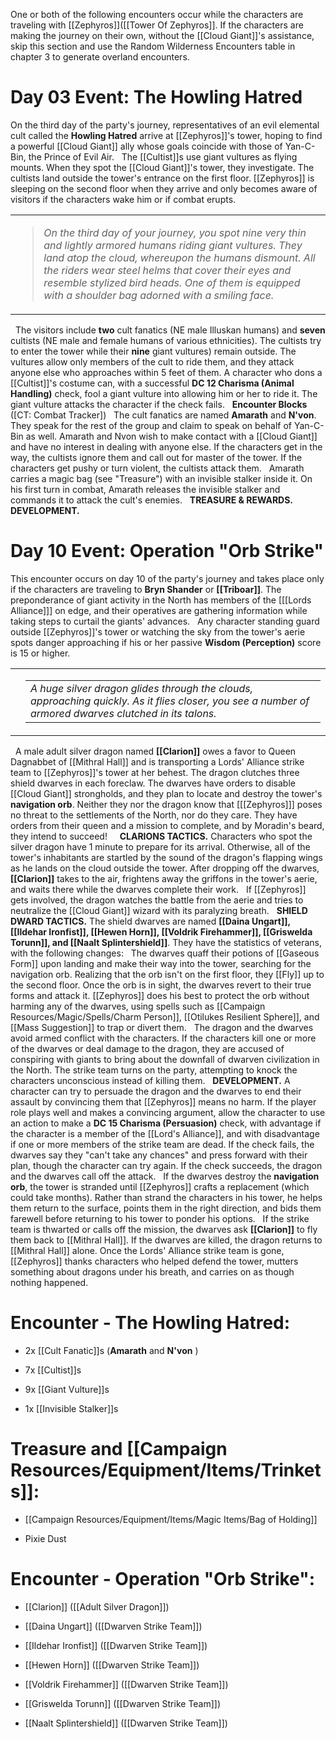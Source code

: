 
One or both of the following encounters occur while the characters are traveling with [[Zephyros]]([[Tower Of Zephyros]]. If the characters are making the journey on their own, without the [[Cloud Giant]]'s assistance, skip this section and use the Random Wilderness Encounters table in chapter 3 to generate overland encounters.
 

# **Day 03 Event: The Howling Hatred**

On the third day of the party's journey, representatives of an evil elemental cult called the **Howling Hatred** arrive at [[Zephyros]]'s tower, hoping to find a powerful [[Cloud Giant]] ally whose goals coincide with those of Yan-C-Bin, the Prince of Evil Air.
 
The [[Cultist]]s use giant vultures as flying mounts. When they spot the [[Cloud Giant]]'s tower, they investigate. The cultists land outside the tower's entrance on the first floor. [[Zephyros]] is sleeping on the second floor when they arrive and only becomes aware of visitors if the characters wake him or if combat erupts.
 

<table><tbody><tr class="odd"><td><blockquote><p><em>On the third day of your journey, you spot nine very thin and lightly armored humans riding giant vultures. They land atop the cloud, whereupon the humans dismount. All the riders wear steel helms that cover their eyes and resemble stylized bird heads. One of them is equipped with a shoulder bag adorned with a smiling face.</em></p></blockquote></td></tr></tbody></table>

 
The visitors include **two** cult fanatics (NE male Illuskan humans) and **seven** cultists (NE male and female humans of various ethnicities). The cultists try to enter the tower while their **nine** giant vultures) remain outside. The vultures allow only members of the cult to ride them, and they attack anyone else who approaches within 5 feet of them. A character who dons a [[Cultist]]'s costume can, with a successful **DC 12 Charisma (Animal Handling)** check, fool a giant vulture into allowing him or her to ride it. The giant vulture attacks the character if the check fails.
 
**Encounter Blocks** ([CT: Combat Tracker])
 
The cult fanatics are named **Amarath** and **N'von**. They speak for the rest of the group and claim to speak on behalf of Yan-C-Bin as well. Amarath and Nvon wish to make contact with a [[Cloud Giant]] and have no interest in dealing with anyone else. If the characters get in the way, the cultists ignore them and call out for master of the tower. If the characters get pushy or turn violent, the cultists attack them.
 
Amarath carries a magic bag (see "Treasure") with an invisible stalker inside it. On his first turn in combat, Amarath releases the invisible stalker and commands it to attack the cult's enemies.
 
**TREASURE & REWARDS.**
 
**DEVELOPMENT.**
 

# **Day 10 Event: Operation "Orb Strike"**

This encounter occurs on day 10 of the party's journey and takes place only if the characters are traveling to **Bryn Shander** or **[[Triboar]]**. The preponderance of giant activity in the North has members of the [[[Lords Alliance]]] on edge, and their operatives are gathering information while taking steps to curtail the giants' advances.
 
Any character standing guard outside [[Zephyros]]'s tower or watching the sky from the tower's aerie spots danger approaching if his or her passive **Wisdom (Perception)** score is 15 or higher.
 

<table><tbody><tr class="odd"><td></td><td><table><tbody><tr class="odd"><td><em>A huge silver dragon glides through the clouds, approaching quickly. As it flies closer, you see a number of armored dwarves clutched in its talons.</em></td></tr></tbody></table></td></tr></tbody></table>

 
A male adult silver dragon named **[[Clarion]]** owes a favor to Queen Dagnabbet of [[Mithral Hall]] and is transporting a Lords' Alliance strike team to [[Zephyros]]'s tower at her behest. The dragon clutches three shield dwarves in each foreclaw. The dwarves have orders to disable [[Cloud Giant]] strongholds, and they plan to locate and destroy the tower's **navigation orb**. Neither they nor the dragon know that [[[Zephyros]]] poses no threat to the settlements of the North, nor do they care. They have orders from their queen and a mission to complete, and by Moradin's beard, they intend to succeed!
 
 
**CLARIONS TACTICS.**
Characters who spot the silver dragon have 1 minute to prepare for its arrival. Otherwise, all of the tower's inhabitants are startled by the sound of the dragon's flapping wings as he lands on the cloud outside the tower. After dropping off the dwarves, **[[Clarion]]** takes to the air, frightens away the griffons in the tower's aerie, and waits there while the dwarves complete their work.
 
If [[Zephyros]] gets involved, the dragon watches the battle from the aerie and tries to neutralize the [[Cloud Giant]] wizard with its paralyzing breath.
 
**SHIELD DWARD TACTICS.**
The shield dwarves are named **[[Daina Ungart]], [[Ildehar Ironfist]], [[Hewen Horn]], [[Voldrik Firehammer]], [[Griswelda Torunn]], and [[Naalt Splintershield]]**. They have the statistics of veterans, with the following changes:
 
The dwarves quaff their potions of [[Gaseous Form]] upon landing and make their way into the tower, searching for the navigation orb. Realizing that the orb isn't on the first floor, they [[Fly]] up to the second floor. Once the orb is in sight, the dwarves revert to their true forms and attack it. [[Zephyros]] does his best to protect the orb without harming any of the dwarves, using spells such as [[Campaign Resources/Magic/Spells/Charm Person]], [[Otilukes Resilient Sphere]], and [[Mass Suggestion]] to trap or divert them.
 
The dragon and the dwarves avoid armed conflict with the characters. If the characters kill one or more of the dwarves or deal damage to the dragon, they are accused of conspiring with giants to bring about the downfall of dwarven civilization in the North. The strike team turns on the party, attempting to knock the characters unconscious instead of killing them.
 
**DEVELOPMENT.**
A character can try to persuade the dragon and the dwarves to end their assault by convincing them that [[Zephyros]] means no harm. If the player role plays well and makes a convincing argument, allow the character to use an action to make a **DC 15 Charisma (Persuasion)** check, with advantage if the character is a member of the [[Lord's Alliance]], and with disadvantage if one or more members of the strike team are dead. If the check fails, the dwarves say they "can't take any chances" and press forward with their plan, though the character can try again. If the check succeeds, the dragon and the dwarves call off the attack.
 
If the dwarves destroy the **navigation orb**, the tower is stranded until [[Zephyros]] crafts a replacement (which could take months). Rather than strand the characters in his tower, he helps them return to the surface, points them in the right direction, and bids them farewell before returning to his tower to ponder his options.
 
If the strike team is thwarted or calls off the mission, the dwarves ask **[[Clarion]]** to fly them back to [[Mithral Hall]]. If the dwarves are killed, the dragon returns to [[Mithral Hall]] alone. Once the Lords' Alliance strike team is gone, [[Zephyros]] thanks characters who helped defend the tower, mutters something about dragons under his breath, and carries on as though nothing happened.
 
# **Encounter - The Howling Hatred:** 

-   2x [[Cult Fanatic]]s (**Amarath** and **N'von** )

-   7x [[Cultist]]s

-   9x [[Giant Vulture]]s

-   1x [[Invisible Stalker]]s

# **Treasure and [[Campaign Resources/Equipment/Items/Trinkets]]:**

-   [[Campaign Resources/Equipment/Items/Magic Items/Bag of Holding]]

-   Pixie Dust


# **Encounter - Operation "Orb Strike":**

-   [[Clarion]] ([[Adult Silver Dragon]])

-   [[Daina Ungart]] ([[Dwarven Strike Team]])

-   [[Ildehar Ironfist]] ([[Dwarven Strike Team]])

-   [[Hewen Horn]] ([[Dwarven Strike Team]])

-   [[Voldrik Firehammer]] ([[Dwarven Strike Team]])

-   [[Griswelda Torunn]] ([[Dwarven Strike Team]])

-   [[Naalt Splintershield]] ([[Dwarven Strike Team]])

